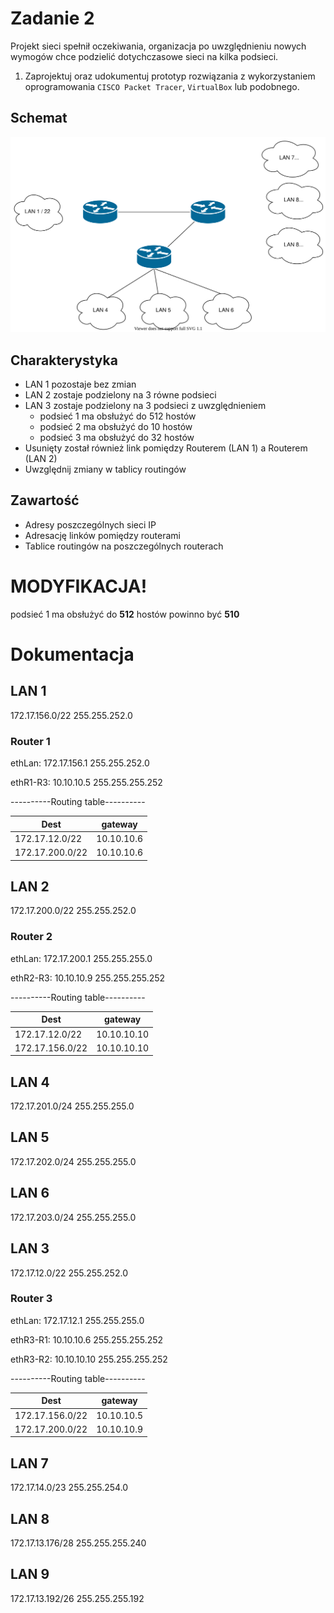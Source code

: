 # Zadanie 2

Projekt sieci spełnił oczekiwania, organizacja po uwzględnieniu nowych wymogów chce podzielić dotychczasowe sieci na kilka podsieci.

1. Zaprojektuj oraz udokumentuj prototyp rozwiązania z wykorzystaniem oprogramowania ``CISCO Packet Tracer``, ``VirtualBox`` lub podobnego. 

## Schemat

![zadanie 2](stage-02.svg)

## Charakterystyka
  * LAN 1 pozostaje bez zmian
  * LAN 2 zostaje podzielony na 3 równe podsieci
  * LAN 3 zostaje podzielony na 3 podsieci z uwzględnieniem
    * podsieć 1 ma obsłużyć do 512 hostów
    * podsieć 2 ma obsłużyć do 10 hostów
    * podsieć 3 ma obsłużyć do 32 hostów
  * Usunięty został również link pomiędzy Routerem (LAN 1) a Routerem (LAN 2)
  * Uwzględnij zmiany w tablicy routingów

## Zawartość

 * Adresy poszczególnych sieci IP
 * Adresację linków pomiędzy routerami
 * Tablice routingów na poszczególnych routerach
 
 
# MODYFIKACJA!
 podsieć 1 ma obsłużyć do **512** hostów
 powinno być **510**
 


# Dokumentacja

## LAN 1

172.17.156.0/22 255.255.252.0

### Router 1

ethLan: 172.17.156.1 255.255.252.0

ethR1-R3: 10.10.10.5 255.255.255.252

----------Routing table----------

Dest|gateway
----|-------
172.17.12.0/22|10.10.10.6
172.17.200.0/22|10.10.10.6


## LAN 2

172.17.200.0/22 255.255.252.0

### Router 2

ethLan: 172.17.200.1 255.255.255.0

ethR2-R3: 10.10.10.9 255.255.255.252

----------Routing table----------

Dest|gateway
----|-------
172.17.12.0/22|10.10.10.10
172.17.156.0/22|10.10.10.10

## LAN 4

172.17.201.0/24 255.255.255.0

## LAN 5

172.17.202.0/24 255.255.255.0

## LAN 6

172.17.203.0/24 255.255.255.0

## LAN 3

172.17.12.0/22 255.255.252.0

### Router 3

ethLan: 172.17.12.1 255.255.255.0

ethR3-R1: 10.10.10.6 255.255.255.252

ethR3-R2: 10.10.10.10 255.255.255.252

----------Routing table----------

Dest|gateway
----|-------
172.17.156.0/22|10.10.10.5
172.17.200.0/22|10.10.10.9 

## LAN 7

172.17.14.0/23 255.255.254.0

## LAN 8 

172.17.13.176/28 255.255.255.240

## LAN 9 

172.17.13.192/26 255.255.255.192












